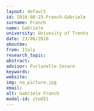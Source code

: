 ```yaml
---
layout: default 
id: 2016-08-23-Franch-Gabriele
surname: Franch
name: Gabriele
university: Univesity of Trento
date: 23/08/2016
aboutme: 
from: Italy
research_topic: 
abstract: 
advisor: Furlanello Cesare
keywords: 
website: 
img: no_picture.jpg
email: 
alt: Gabriele Franch
modal-id: stud51
---
```

